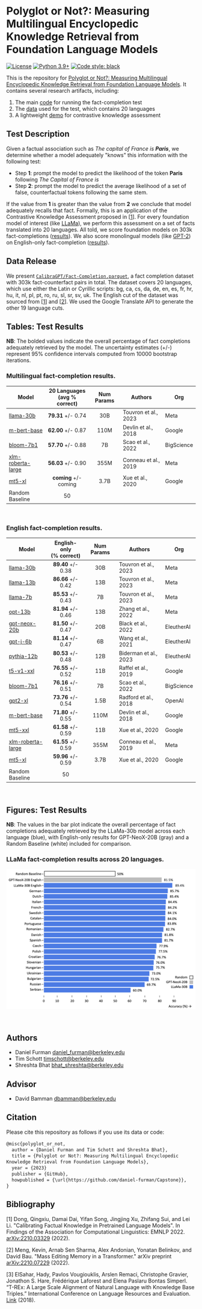 # Polyglot or Not?: Measuring Multilingual Encyclopedic Knowledge Retrieval from Foundation Language Models

[![License](https://img.shields.io/badge/License-Apache_2.0-green.svg)](https://github.com/daniel-furman/Capstone/blob/main/LICENSE) 
[![Python 3.9+](https://img.shields.io/badge/python-3.9+-blue.svg)](https://www.python.org/downloads/release/python-390/) 
[![Code style: black](https://img.shields.io/badge/code%20style-black-000000.svg)](https://github.com/psf/black) 

This is the repository for [Polyglot or Not?: Measuring Multilingual Encyclopedic Knowledge Retrieval from Foundation Language Models](https://bit.ly/ischool-berkeley-capstone). It contains several research artifacts, including:

1. The main [code][cka_run_main] for running the fact-completion test
2. The [data][hf_data] used for the test, which contains 20 languages
3. A lightweight [demo][cka_lightweight_demo] for contrastive knowledge assessment

## Test Description

Given a factual association such as *The capital of France is **Paris***, we determine whether a model adequately "knows" this information with the following test:
 
* Step **1**: prompt the model to predict the likelihood of the token **Paris** following *The Capital of France is*
* Step **2**: prompt the model to predict the average likelihood of a set of false, counterfactual tokens following the same stem.
 
If the value from **1** is greater than the value from **2** we conclude that model adequately recalls that fact. Formally, this is an application of the Contrastive Knowledge Assessment proposed in [[1][bib]]. For every foundation model of interest (like [LLaMa](https://arxiv.org/abs/2302.13971)), we perform this assessment on a set of facts translated into 20 languages. All told, we score foundation models on 303k fact-completions ([results](https://github.com/daniel-furman/capstone#multilingual-fact-completion-results)). We also score monolingual models (like [GPT-2](https://d4mucfpksywv.cloudfront.net/better-language-models/language_models_are_unsupervised_multitask_learners.pdf)) on English-only fact-completion ([results](https://github.com/daniel-furman/capstone#english-fact-completion-results)).

## Data Release

We present [`CalibraGPT/Fact-Completion.parquet`][hf_data], a fact completion dataset with 303k fact-counterfact pairs in total. The dataset covers 20 languages, which use either the Latin or Cyrillic scripts: bg, ca, cs, da, de, en, es, fr, hr, hu, it, nl, pl, pt, ro, ru, sl, sr, sv, uk. The English cut of the dataset was sourced from [[1][bib]] and [[2][bib]]. We used the Google Translate API to generate the other 19 language cuts.

## Tables: Test Results 

**NB**: The bolded values indicate the overall percentage of fact completions adequately retrieved by the model. The uncertainty estimates (+/-) represent 95% confidence intervals computed from 10000 bootstrap iterations.

### **Multilingual** fact-completion results.

| Model            | 20 Languages<br />(avg % correct)      | Num Params | Authors      |  Org   |
|------------------|:--------------:|:--------------:|--------------|--------------|
| [llama-30b](https://arxiv.org/abs/2302.13971) | **79.31** +/- 0.74 | 30B | Touvron et al., 2023 | Meta | 
| [m-bert-base](https://arxiv.org/abs/1810.04805) |  **62.00** +/- 0.87 | 110M | Devlin et al., 2018 | Google |
| [bloom-7b1](https://arxiv.org/abs/2211.05100) | **57.70** +/- 0.88 | 7B | Scao et al., 2022 | BigScience |
| [xlm-roberta-large](https://arxiv.org/abs/1911.02116) | **56.03** +/- 0.90 | 355M | Conneau et al., 2019 | Meta | 
| [mt5-xl](https://arxiv.org/abs/2010.11934) |  **coming** +/- coming | 3.7B | Xue et al., 2020 | Google |
| Random Baseline | 50 | &nbsp;| &nbsp; | &nbsp; |

&nbsp;

### **English** fact-completion results.

| Model            | English-only<br />(% correct)      | Num Params | Authors    |  Org   | 
|------------------|:--------------:|:--------------:|--------------|--------------|
| [llama-30b](https://arxiv.org/abs/2302.13971) | **89.40** +/- 0.38 |  30B |  Touvron et al., 2023 | Meta |
| [llama-13b](https://arxiv.org/abs/2302.13971) | **86.66** +/- 0.42 |  13B |  Touvron et al., 2023 | Meta |
| [llama-7b](https://arxiv.org/abs/2302.13971) | **85.53** +/- 0.43 |  7B |  Touvron et al., 2023 | Meta |
| [opt-13b](https://arxiv.org/abs/2205.01068) | **81.94** +/- 0.46 | 13B |  Zhang et al., 2022 | Meta |
| [gpt-neox-20b](https://arxiv.org/abs/2204.06745) | **81.50** +/- 0.47 | 20B |  Black et al., 2022 | EleutherAI |
| [gpt-j-6b](https://github.com/kingoflolz/mesh-transformer-jax/#gpt-j-6B) |  **81.14** +/- 0.47 |  6B | Wang et al., 2021 | EleutherAI |
| [pythia-12b](https://arxiv.org/abs/2304.01373) | **80.53** +/- 0.48 | 12B | Biderman et al., 2023 | EleutherAI|
| [t5-v1-xxl](https://arxiv.org/abs/1910.10683) | **76.55** +/- 0.52 | 11B |  Raffel et al., 2019 | Google |
| [bloom-7b1](https://arxiv.org/abs/2211.05100) | **76.16** +/- 0.51 |  7B |  Scao et al., 2022 | BigScience |
| [gpt2-xl](https://d4mucfpksywv.cloudfront.net/better-language-models/language_models_are_unsupervised_multitask_learners.pdf) | **73.76** +/- 0.54 | 1.5B |  Radford et al., 2018 | OpenAI |
| [m-bert-base](https://arxiv.org/abs/1810.04805) | **71.80** +/- 0.55 | 110M | Devlin et al., 2018 | Google | 
| [mt5-xxl](https://arxiv.org/abs/2010.11934) | **61.58** +/- 0.59|  11B |  Xue et al., 2020 | Google |
| [xlm-roberta-large](https://arxiv.org/abs/1911.02116) | **61.55** +/- 0.59 | 355M | Conneau et al., 2019 | Meta |
| [mt5-xl](https://arxiv.org/abs/2010.11934) |  **59.96** +/- 0.59 | 3.7B |  Xue et al., 2020 | Google |
| Random Baseline | 50   | &nbsp; | &nbsp; | &nbsp; |  

&nbsp;

## Figures: Test Results 

**NB**: The values in the bar plot indicate the overall percentage of fact completions adequately retrieved by the LLaMa-30b model across each language (blue), with English-only results for GPT-NeoX-20B (gray) and a Random Baseline (white) included for comparison.

### **LLaMa** fact-completion results across 20 languages. 

![LLaMa test leaderboard](notebooks/viz/assets/LLaMa_h_bar_plot_final.png)

&nbsp;

## Authors

* Daniel Furman <daniel_furman@berkeley.edu>
* Tim Schott <timschott@berkeley.edu>
* Shreshta Bhat <bhat_shreshta@berkeley.edu>

## Advisor

* David Bamman <dbamman@berkeley.edu>

## Citation

Please cite this repository as follows if you use its data or code:

```
@misc{polyglot_or_not,
  author = {Daniel Furman and Tim Schott and Shreshta Bhat},
  title = {Polyglot or Not?: Measuring Multilingual Encyclopedic Knowledge Retrieval from Foundation Language Models},
  year = {2023}
  publisher = {GitHub},
  howpublished = {\url{https://github.com/daniel-furman/Capstone}},
}
```

## Bibliography 

[1] Dong, Qingxiu, Damai Dai, Yifan Song, Jingjing Xu, Zhifang Sui, and Lei Li. "Calibrating Factual Knowledge in Pretrained Language Models". In Findings of the Association for Computational Linguistics: EMNLP 2022. [arXiv:2210.03329][cka] (2022).

[2] Meng, Kevin, Arnab Sen Sharma, Alex Andonian, Yonatan Belinkov, and David Bau. "Mass Editing Memory in a Transformer." arXiv preprint [arXiv:2210.07229][memit] (2022).

[3] ElSahar, Hady, Pavlos Vougiouklis, Arslen Remaci, Christophe Gravier, Jonathon S. Hare, Frédérique Laforest and Elena Paslaru Bontas Simperl. “T-REx: A Large Scale Alignment of Natural Language with Knowledge Base Triples.” International Conference on Language Resources and Evaluation. [Link][trex] (2018).


[bib]: https://github.com/daniel-furman/Capstone#bibliography
[hf_data]: https://huggingface.co/datasets/CalibraGPT/Fact-Completion
[cka]: https://arxiv.org/abs/2210.03329
[memit]: https://arxiv.org/abs/2210.07229
[mmlu]: https://paperswithcode.com/sota/multi-task-language-understanding-on-mmlu
[mmlu_paper]: https://arxiv.org/abs/2009.03300
[trex]: http://aclanthology.lst.uni-saarland.de/L18-1544.pdf
[cka_lightweight_demo]: https://github.com/daniel-furman/Capstone/blob/main/notebooks/fact_completion_notebooks/fact-completion-lightweight-demo.ipynb
[cka_run_main]: https://github.com/daniel-furman/Capstone/blob/main/notebooks/fact_completion_notebooks/fact-completion-full-benchmark.ipynb
